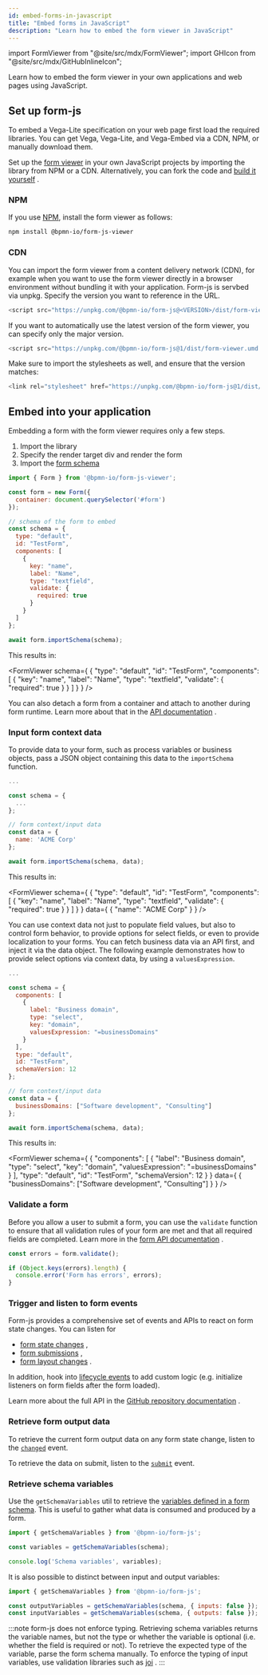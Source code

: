 ```yaml
---
id: embed-forms-in-javascript
title: "Embed forms in JavaScript"
description: "Learn how to embed the form viewer in JavaScript"
---
```


import FormViewer from "@site/src/mdx/FormViewer";
import GHIcon from "@site/src/mdx/GitHubInlineIcon";

Learn how to embed the form viewer in your own applications and web pages using JavaScript.

## Set up form-js

To embed a Vega-Lite specification on your web page first load the required libraries. You can get Vega, Vega-Lite, and Vega-Embed via a CDN, NPM, or manually download them.

Set up the [form viewer](https://github.com/bpmn-io/form-js/tree/develop/packages/form-js-viewer) <GHIcon /> in your own JavaScript projects by importing the library from NPM or a CDN. Alternatively, you can fork the code and [build it yourself](https://github.com/bpmn-io/form-js?tab=readme-ov-file#build-and-run) <GHIcon />.

### NPM

If you use [NPM](https://docs.npmjs.com/getting-started/what-is-npm), install the form viewer as follows:

```sh
npm install @bpmn-io/form-js-viewer
```

### CDN

You can import the form viewer from a content delivery network (CDN), for example when you want to use the form viewer directly in a browser environment without bundling it with your application. Form-js is servbed via unpkg. Specify the version you want to reference in the URL.

```js
<script src="https://unpkg.com/@bpmn-io/form-js@<VERSION>/dist/form-viewer.umd.js"></script>
```

If you want to automatically use the latest version of the form viewer, you can specify only the major version.

```js
<script src="https://unpkg.com/@bpmn-io/form-js@1/dist/form-viewer.umd.js"></script>
```

Make sure to import the stylesheets as well, and ensure that the version matches:

```js
<link rel="stylesheet" href="https://unpkg.com/@bpmn-io/form-js@1/dist/assets/form-js.css">
```

## Embed into your application

Embedding a form with the form viewer requires only a few steps.

1. Import the library
2. Specify the render target div and render the form
3. Import the [form schema](./01-concepts.md#the-form-schema)

```js
import { Form } from '@bpmn-io/form-js-viewer';

const form = new Form({
  container: document.querySelector('#form')
});

// schema of the form to embed
const schema = {
  type: "default",
  id: "TestForm",
  components: [
    {
      key: "name",
      label: "Name",
      type: "textfield",
      validate: {
        required: true
      }
    }
  ]
};

await form.importSchema(schema);
```

This results in:

<FormViewer schema={ {
  "type": "default",
  "id": "TestForm",
  "components": [
    {
      "key": "name",
      "label": "Name",
      "type": "textfield",
      "validate": {
        "required": true
      }
    }
  ]
} } />

You can also detach a form from a container and attach to another during form runtime. Learn more about that in the [API documentation](https://github.com/bpmn-io/form-js/tree/develop/packages/form-js-viewer#formattachtoparentnode-htmlelement--void) <GHIcon />.

### Input form context data

To provide data to your form, such as process variables or business objects, pass a JSON object containing this data to the `importSchema` function.

```js
...

const schema = {
  ...
};

// form context/input data
const data = {
  name: 'ACME Corp'
};

await form.importSchema(schema, data);
```

This results in:

<FormViewer schema={ {
  "type": "default",
  "id": "TestForm",
  "components": [
    {
      "key": "name",
      "label": "Name",
      "type": "textfield",
      "validate": {
        "required": true
      }
    }
  ]
} } data={ {
  "name": "ACME Corp"
} } />

You can use context data not just to populate field values, but also to control form behavior, to provide options for select fields, or even to provide localization to your forms. You can fetch business data via an API first, and inject it via the data object. The following example demonstrates how to provide select options via context data, by using a `valuesExpression`.

```js
...

const schema = {
  components: [
    {
      label: "Business domain",
      type: "select",
      key: "domain",
      valuesExpression: "=businessDomains"
    }
  ],
  type: "default",
  id: "TestForm",
  schemaVersion: 12
};

// form context/input data
const data = {
  businessDomains: ["Software development", "Consulting"]
};

await form.importSchema(schema, data);
```

This results in:

<FormViewer schema={ {
  "components": [
    {
      "label": "Business domain",
      "type": "select",
      "key": "domain",
      "valuesExpression": "=businessDomains"
    }
  ],
  "type": "default",
  "id": "TestForm",
  "schemaVersion": 12
} } data={ {
  "businessDomains": ["Software development", "Consulting"]
} } />

### Validate a form

Before you allow a user to submit a form, you can use the `validate` function to ensure that all validation rules of your form are met and that all required fields are completed. Learn more in the [form API documentation](https://github.com/bpmn-io/form-js/tree/develop/packages/form-js-viewer#formvalidate--errors) <GHIcon />.

```js
const errors = form.validate();

if (Object.keys(errors).length) {
  console.error('Form has errors', errors);
}
```

### Trigger and listen to form events

Form-js provides a comprehensive set of events and APIs to react on form state changes. You can listen for 

- [form state changes](https://github.com/bpmn-io/form-js/tree/develop/packages/form-js-viewer#changed---data-errors-) <GHIcon />,
- [form submissions](https://github.com/bpmn-io/form-js/tree/develop/packages/form-js-viewer#submit---data-errors-) <GHIcon />,
- [form layout changes](https://github.com/bpmn-io/form-js/tree/develop/packages/form-js-viewer#layouting-events) <GHIcon />.

In addition, hook into [lifecycle events](https://github.com/bpmn-io/form-js/tree/develop/packages/form-js-viewer#lifecycle-events) <GHIcon /> to add custom logic (e.g. initialize listeners on form fields after the form loaded).

Learn more about the full API in the [GitHub repository documentation](https://github.com/bpmn-io/form-js/tree/develop/packages/form-js-viewer#api) <GHIcon />.

### Retrieve form output data

To retrieve the current form output data on any form state change, listen to the [`changed`](https://github.com/bpmn-io/form-js/tree/develop/packages/form-js-viewer#changed---data-errors--) <GHIcon /> event.

To retrieve the data on submit, listen to the [`submit`](https://github.com/bpmn-io/form-js/tree/develop/packages/form-js-viewer#formsubmit---data-data-errors-errors-) <GHIcon /> event.

### Retrieve schema variables

Use the `getSchemaVariables` util to retrieve the [variables defined in a form schema](./01-concepts.md#schema-variables). This is useful to gather what data is consumed and produced by a form.

```javascript
import { getSchemaVariables } from '@bpmn-io/form-js';

const variables = getSchemaVariables(schema);

console.log('Schema variables', variables);
```

It is also possible to distinct between input and output variables:

```javascript
import { getSchemaVariables } from '@bpmn-io/form-js';

const outputVariables = getSchemaVariables(schema, { inputs: false });
const inputVariables = getSchemaVariables(schema, { outputs: false });
```

:::note
form-js does not enforce typing. Retrieving schema variables returns the variable names, but not the type or whether the variable is optional (i.e. whether the field is required or not). To retrieve the expected type of the variable, parse the form schema manually. To enforce the typing of input variables, use validation libraries such as [joi](https://github.com/hapijs/joi) <GHIcon />.
:::
